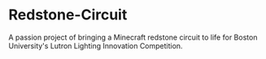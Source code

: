 # Redstone-Circuit
A passion project of bringing a Minecraft redstone circuit to life for Boston University's Lutron Lighting Innovation Competition.
